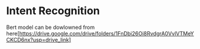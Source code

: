 # Intent Recognition
Bert model can be dowlowned from here[https://drive.google.com/drive/folders/1FnDbi26Oi8RvdgrA0VvlVTMeYCKCD6nx?usp=drive_link]
